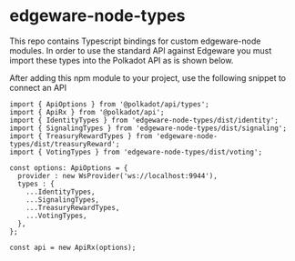 # edgeware-node-types
This repo contains Typescript bindings for custom edgeware-node modules. In order to use the standard API against Edgeware you must import these types into the Polkadot API as is shown below.

After adding this npm module to your project, use the following snippet to connect an API 
```
import { ApiOptions } from '@polkadot/api/types';
import { ApiRx } from '@polkadot/api';
import { IdentityTypes } from 'edgeware-node-types/dist/identity';
import { SignalingTypes } from 'edgeware-node-types/dist/signaling';
import { TreasuryRewardTypes } from 'edgeware-node-types/dist/treasuryReward';
import { VotingTypes } from 'edgeware-node-types/dist/voting';

const options: ApiOptions = {
  provider : new WsProvider('ws://localhost:9944'),
  types : {
    ...IdentityTypes,
    ...SignalingTypes,
    ...TreasuryRewardTypes,
    ...VotingTypes,
  },
};

const api = new ApiRx(options);
```
